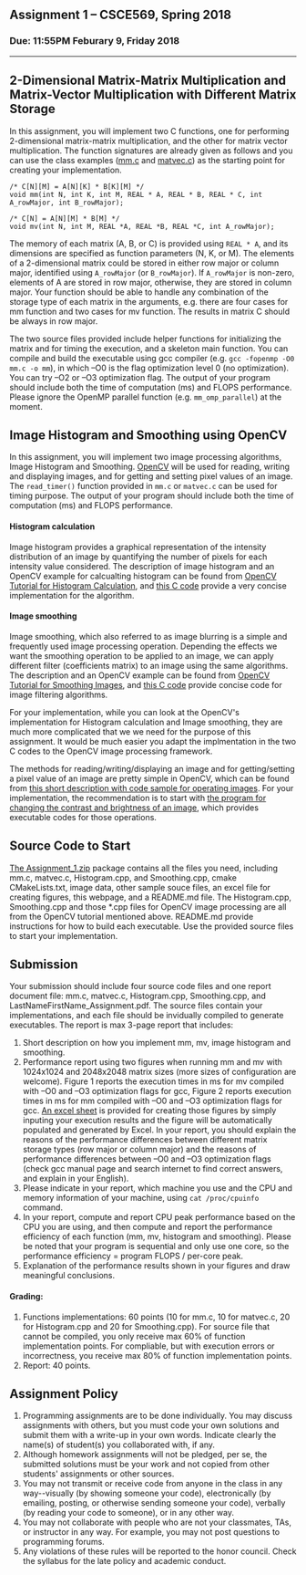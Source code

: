 ## Assignment 1 – CSCE569, Spring 2018### Due:  11:55PM Feburary 9, Friday 2018
------
## 2-Dimensional Matrix-Matrix Multiplication and Matrix-Vector Multiplication with Different Matrix StorageIn this assignment, you will implement two C functions, one for performing 2-dimensional matrix-matrix multiplication, and the other for matrix vector multiplication. The function signatures are already given as follows and you can use the class examples ([mm.c](../resources/mm.c) and [matvec.c](../resources/matvec.c)) as the starting point for creating your implementation. 

    /* C[N][M] = A[N][K] * B[K][M] */    void mm(int N, int K, int M, REAL * A, REAL * B, REAL * C, int A_rowMajor, int B_rowMajor);    /* C[N] = A[N][M] * B[M] */    void mv(int N, int M, REAL *A, REAL *B, REAL *C, int A_rowMajor);The memory of each matrix (A, B, or C) is provided using `REAL * A`, and its dimensions are specified as function parameters (N, K, or M). The elements of a 2-dimensional matrix could be stored in either row major or column major, identified using `A_rowMajor` (or `B_rowMajor`). If `A_rowMajor` is non-zero, elements of A are stored in row major, otherwise, they are stored in column major. Your function should be able to handle any combination of the storage type of each matrix in the arguments, e.g. there are four cases for mm function and two cases for mv function. The results in matrix C should be always in row major. 
The two source files provided include helper functions for initializing the matrix and for timing the execution, and a skeleton main function. You can compile and build the executable using gcc compiler (e.g. `gcc -fopenmp -O0 mm.c -o mm`), in which –O0 is the flag optimization level 0 (no optimization). You can try –O2 or –O3 optimization flag. The output of your program should include both the time of computation (ms) and FLOPS performance. Please ignore the OpenMP parallel function (e.g. `mm_omp_parallel`) at the moment. ## Image Histogram and Smoothing using OpenCV

In this assignment, you will implement two image processing algorithms, Image Histogram and Smoothing. [OpenCV](https://opencv.org/) will be used for reading, writing and displaying images, and for getting and setting pixel values of an image. The `read_timer()` function provided in `mm.c` or `matvec.c` can be used for timing purpose.  The output of your program should include both the time of computation (ms) and FLOPS performance.

#### Histogram calculation
Image histogram provides a graphical representation of the intensity distribution of an image by quantifying the number of pixels for each intensity value considered. The description of image histogram and an OpenCV example for calcualting histogram can be found from [OpenCV Tutorial for Histogram Calculation](https://docs.opencv.org/3.4.0/d8/dbc/tutorial_histogram_calculation.html), and [this C code](http://homepages.inf.ed.ac.uk/rbf/BOOKS/PHILLIPS/cips2edsrc/HIST.C) provide a very concise implementation for the algorithm.

#### Image smoothing
Image smoothing, which also referred to as image blurring is a simple and frequently used image processing operation. Depending the effects we want the smoothing operation to be applied to an image, we can apply different filter (coefficients matrix) to an image using the same algorithms. The description and an OpenCV example can be found from [OpenCV Tutorial for Smoothing Images](https://docs.opencv.org/3.4.0/dc/dd3/tutorial_gausian_median_blur_bilateral_filter.html), and [this C code](http://homepages.inf.ed.ac.uk/rbf/BOOKS/PHILLIPS/cips2edsrc/FILTER.C) provide concise code for image filtering algorithms. 

For your implementation, while you can look at the OpenCV's implementation for Histogram calculation and Image smoothing, they are much more complicated that we we need for the purpose of this assignment. It would be much easier you adapt the implmentation in the two C codes to the OpenCV image processing framework.

The methods for reading/writing/displaying an image and for getting/setting a pixel value of an image are pretty simple in OpenCV, which can be found from [this short description with code sample for operating images](https://docs.opencv.org/3.4.0/d5/d98/tutorial_mat_operations.html). For your implementation, the recommendation is to start with [the program for changing the contrast and brightness of an image](https://docs.opencv.org/3.4.0/d3/dc1/tutorial_basic_linear_transform.html), which provides executable codes for those operations. 

## Source Code to Start
[The Assignment_1.zip](Assignment_1.zip) package contains all the files you need, including mm.c, matvec.c, Histogram.cpp, and Smoothing.cpp, cmake CMakeLists.txt, image data, other sample souce files, an excel file for creating figures, this webpage, and a README.md file. The Histogram.cpp, Smoothing.cpp and those *.cpp files for OpenCV image processing are all from the OpenCV tutorial mentioned above. README.md provide instructions for how to build each executable. Use the provided source files to start your implementation. 
## Submission
Your submission should include four source code files and one report document file: mm.c, matvec.c, Histogram.cpp, Smoothing.cpp, and LastNameFirstName_Assignment.pdf. The source files contain your implementations, and each file should be invidually compiled to generate executables. The report is max 3-page report that includes: 
1.	Short description on how you implement mm, mv, image histogram and smoothing.1.	Performance report using two figures when running mm and mv with 1024x1024 and 2048x2048 matrix sizes (more sizes of configuration are welcome). Figure 1 reports the execution times in ms for mv compiled with –O0 and –O3 optimization flags for gcc, Figure 2 reports execution times in ms for mm compiled with –O0 and –O3 optimization flags for gcc. [An excel sheet](Assignment_1_result_plot.xlsx) is provided for creating those figures by simply inputing your execution results and the figure will be automatically populated and generated by Excel.  In your report, you should explain the reasons of the performance differences between different matrix storage types (row major or column major) and the reasons of performance differences between –O0 and –O3 optimization flags (check gcc manual page and search internet to find correct answers, and explain in your English). 1.	Please indicate in your report, which machine you use and the CPU and memory information of your machine, using `cat /proc/cpuinfo` command. 
1. In your report, compute and report CPU peak performance based on the CPU you are using,  and then compute and report the performance efficiency of each function (mm, mv, histogram and smoothing). Please be noted that your program is sequential and only use one core, so the performance efficiency = program FLOPS / per-core peak. 1.	Explanation of the performance results shown in your figures and draw meaningful conclusions. #### Grading: 
1. Functions implementations: 60 points (10 for mm.c, 10 for matvec.c, 20 for Histogram.cpp and 20 for Smoothing.cpp). For source file that cannot be compiled, you only receive max 60% of function implementation points. For compliable, but with execution errors or incorrectness, you receive max 80% of function implementation points. 
1. Report: 40 points. ## Assignment Policy 1. Programming assignments are to be done individually. You may discuss assignments with others, but you must code your own solutions and submit them with a write-up in your own words. Indicate clearly the name(s) of student(s) you collaborated with, if any. 
 1. Although homework assignments will not be pledged, per se, the submitted solutions must be your work and not copied from other students' assignments or other sources. 
 1. You may not transmit or receive code from anyone in the class in any way--visually (by showing someone your code), electronically (by emailing, posting, or otherwise sending someone your code), verbally (by reading your code to someone), or in any other way.
 1. You may not collaborate with people who are not your classmates, TAs, or instructor in any way. For example, you may not post questions to programming forums. 
 1. Any violations of these rules will be reported to the honor council. Check the syllabus for the late policy and academic conduct. 